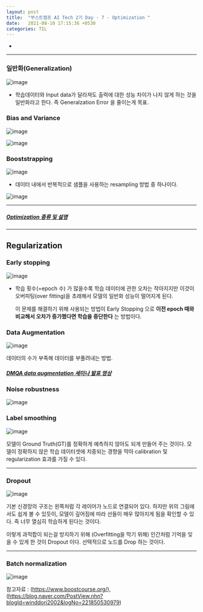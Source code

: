 ```yaml
---
layout: post
title:  "부스트캠프 AI Tech 2기 Day - 7 - Optimization "
date:   2021-08-10 17:15:36 +0530
categories: TIL
---
```


-

---
### 일반화(Generalization)


![image](https://user-images.githubusercontent.com/61610411/128797889-7460499f-e245-4091-b893-2d80974151e3.png)

- 학습데이터와 Input data가 달라져도 출력에 대한 성능 차이가 나지 않게 하는 것을 일반화라고 한다. 즉 Generalzation Error 을 줄이는게 목표.


### Bias and Variance


![image](https://user-images.githubusercontent.com/61610411/128793288-2c0d9f27-5ca8-4a84-9039-8d272333deaf.png)

![image](https://user-images.githubusercontent.com/61610411/128798730-daffef87-d958-4001-a43f-169fc8d5f289.png)


### Booststrapping

![image](https://user-images.githubusercontent.com/61610411/128798870-a24fbe77-11fb-45ba-8147-673fc05ab9ab.png)


- 데이터 내에서 반복적으로 샘플을 사용하는 resampling 방법 중 하나이다.


![image](https://user-images.githubusercontent.com/61610411/128799840-df18e03a-ca9f-401d-bf7e-3e87200ee045.png)


---
##### [Optimization 종류 및 설명](https://velog.io/@yookyungkho/%EB%94%A5%EB%9F%AC%EB%8B%9D-%EC%98%B5%ED%8B%B0%EB%A7%88%EC%9D%B4%EC%A0%80-%EC%A0%95%EB%B3%B5%EA%B8%B0%EB%B6%80%EC%A0%9C-CS231n-Lecture7-Review)
----
## Regularization 


### Early stopping


![image](https://user-images.githubusercontent.com/61610411/128794895-7f4c87fc-ce8a-4812-8d79-9b6d08dd354e.png)


- 학습 횟수(=epoch 수) 가 많을수록 학습 데이터에 관한 오차는 작아지지만 이것이 오버피팅(over fitting)을 초래해서 모델의 일반화 성능이 떨어지게 된다.
  

  이 문제를 해결하기 위해 사용되는 방법이 Early Stopping 으로 **이전 epoch 때와 비교해서 오차가 증가했다면 학습을 중단한다** 는 방법이다.


### Data Augmentation


![image](https://user-images.githubusercontent.com/61610411/128795015-994ebe03-b0aa-4157-a415-4ac6e86bc3e0.png)


데이터의 수가 부족해 데이터를 부풀려내는 방법.


##### [DMQA data augmentation 세미나 발표 영상](http://dmqm.korea.ac.kr/activity/seminar/307)


### Noise robustness


![image](https://user-images.githubusercontent.com/61610411/128795160-8cac6d69-63f8-4b64-9ceb-19d7b4c77073.png)


### Label smoothing

![image](https://user-images.githubusercontent.com/61610411/129120339-668e46fe-f1a9-44b3-b4d4-39d7c018f9b4.png)



모델이 Ground Truth(GT)를 정확하게 예측하지 않아도 되게 만들어 주는 것이다.
모델이 정확하지 않은 학습 데이터셋에 치중되는 경향을 막아 calibration 및 regularization 효과를 가질 수 있다.

---
### Dropout

![image](https://user-images.githubusercontent.com/61610411/129119890-268ea4fd-ae60-44f8-8e33-e9a9ee2b57b8.png)

기본 신경망의 구조는 왼쪽처럼 각 레이어가 노드로 연결되어 있다. 하지만 위의 그림에서도 쉽게 볼 수 있듯이, 모델이 깊어짐에 따라 선들이 매우 많아지게 됨을 확인할 수 있다. 즉 너무 열심히 학습하게 된다는 것이다.

이렇게 과적합이 되는걸 방지하기 위해 (Overfitting을 막기 위해) 인간처럼 기억을 잊을 수 있게 한 것이 Dropout 이다. 선택적으로 노드를 Drop 하는 것이다.

---
### Batch normalization


![image](https://user-images.githubusercontent.com/61610411/128795454-9a1c2af9-59da-446a-b9eb-160937f12554.png)




참고자료 : (https://www.boostcourse.org/),(https://blog.naver.com/PostView.nhn?blogId=winddori2002&logNo=221850530979)